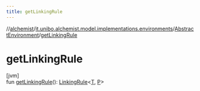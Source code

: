 ```yaml
---
title: getLinkingRule
---
```

//[alchemist](../../../index.html)/[it.unibo.alchemist.model.implementations.environments](../index.html)/[AbstractEnvironment](index.html)/[getLinkingRule](get-linking-rule.html)



# getLinkingRule



[jvm]\
fun [getLinkingRule](get-linking-rule.html)(): [LinkingRule](../../it.unibo.alchemist.model.interfaces/-linking-rule/index.html)<[T](../../it.unibo.alchemist.model.implementations.layers/-uniform-layer/index.html), [P](../../it.unibo.alchemist.model.implementations.layers/-uniform-layer/index.html)>




